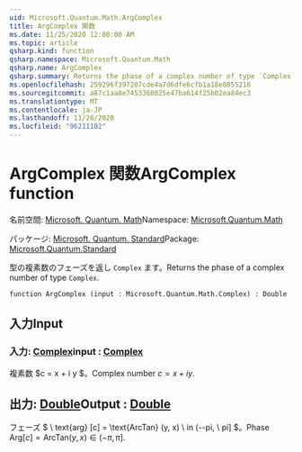 ```yaml
---
uid: Microsoft.Quantum.Math.ArgComplex
title: ArgComplex 関数
ms.date: 11/25/2020 12:00:00 AM
ms.topic: article
qsharp.kind: function
qsharp.namespace: Microsoft.Quantum.Math
qsharp.name: ArgComplex
qsharp.summary: Returns the phase of a complex number of type `Complex`.
ms.openlocfilehash: 259296f397207cde4a7d6dfe6cfb1a18e8055216
ms.sourcegitcommit: a87c1aa8e7453360025e47ba614f25b02ea84ec3
ms.translationtype: MT
ms.contentlocale: ja-JP
ms.lasthandoff: 11/26/2020
ms.locfileid: "96211102"
---
```

# <a name="argcomplex-function"></a><span data-ttu-id="8ef35-102">ArgComplex 関数</span><span class="sxs-lookup"><span data-stu-id="8ef35-102">ArgComplex function</span></span>

<span data-ttu-id="8ef35-103">名前空間: [Microsoft. Quantum. Math](xref:Microsoft.Quantum.Math)</span><span class="sxs-lookup"><span data-stu-id="8ef35-103">Namespace: [Microsoft.Quantum.Math](xref:Microsoft.Quantum.Math)</span></span>

<span data-ttu-id="8ef35-104">パッケージ: [Microsoft. Quantum. Standard](https://nuget.org/packages/Microsoft.Quantum.Standard)</span><span class="sxs-lookup"><span data-stu-id="8ef35-104">Package: [Microsoft.Quantum.Standard](https://nuget.org/packages/Microsoft.Quantum.Standard)</span></span>


<span data-ttu-id="8ef35-105">型の複素数のフェーズを返し `Complex` ます。</span><span class="sxs-lookup"><span data-stu-id="8ef35-105">Returns the phase of a complex number of type `Complex`.</span></span>

```qsharp
function ArgComplex (input : Microsoft.Quantum.Math.Complex) : Double
```


## <a name="input"></a><span data-ttu-id="8ef35-106">入力</span><span class="sxs-lookup"><span data-stu-id="8ef35-106">Input</span></span>

### <a name="input--complex"></a><span data-ttu-id="8ef35-107">入力: [Complex](xref:Microsoft.Quantum.Math.Complex)</span><span class="sxs-lookup"><span data-stu-id="8ef35-107">input : [Complex](xref:Microsoft.Quantum.Math.Complex)</span></span>

<span data-ttu-id="8ef35-108">複素数 $c = x + i y $。</span><span class="sxs-lookup"><span data-stu-id="8ef35-108">Complex number $c = x + i y$.</span></span>



## <a name="output--double"></a><span data-ttu-id="8ef35-109">出力: [Double](xref:microsoft.quantum.lang-ref.double)</span><span class="sxs-lookup"><span data-stu-id="8ef35-109">Output : [Double](xref:microsoft.quantum.lang-ref.double)</span></span>

<span data-ttu-id="8ef35-110">フェーズ $ \ text{arg} [c] = \text{ArcTan} (y, x) \ in (--pi, \ pi] $。</span><span class="sxs-lookup"><span data-stu-id="8ef35-110">Phase $\text{Arg}[c] = \text{ArcTan}(y,x) \in (-\pi,\pi]$.</span></span>
